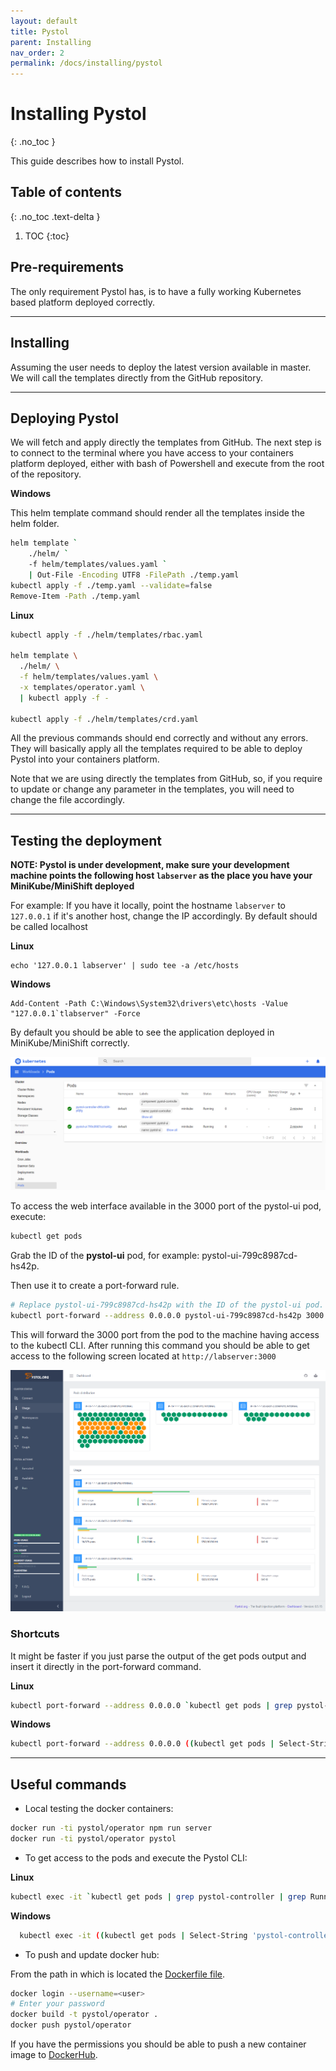 ```yaml
---
layout: default
title: Pystol
parent: Installing
nav_order: 2
permalink: /docs/installing/pystol
---
```


# Installing Pystol
{: .no_toc }

This guide describes how
to install Pystol.

## Table of contents
{: .no_toc .text-delta }

1. TOC
{:toc}

## Pre-requirements

The only requirement Pystol has, is to have a
fully working Kubernetes based platform deployed
correctly.

---

## Installing

Assuming the user needs to deploy
the latest version available in master.
We will call the templates directly from the GitHub
repository.

---

## Deploying Pystol

We will fetch and apply directly the templates from GitHub.
The next step is to connect to the terminal where you have access
to your containers platform deployed, either with bash of Powershell
and execute from the root of the repository.

**Windows**

This helm template command should render all the templates inside the helm
folder.

```bash
helm template `
    ./helm/ `
    -f helm/templates/values.yaml `
    | Out-File -Encoding UTF8 -FilePath ./temp.yaml
kubectl apply -f ./temp.yaml --validate=false
Remove-Item -Path ./temp.yaml
```

**Linux**

```bash
kubectl apply -f ./helm/templates/rbac.yaml

helm template \
  ./helm/ \
  -f helm/templates/values.yaml \
  -x templates/operator.yaml \
  | kubectl apply -f -

kubectl apply -f ./helm/templates/crd.yaml

```

All the previous commands should end correctly and without any errors.
They will basically apply all the templates required to be able to deploy Pystol into your
containers platform.

Note that we are using directly the templates from GitHub, so, if you require to update or change
any parameter in the templates, you will need to change the file accordingly.

---

## Testing the deployment

**NOTE: Pystol is under development, make sure
your development machine points the following host `labserver` as
the place you have your MiniKube/MiniShift deployed**

For example: If you have it locally, point the hostname `labserver` to `127.0.0.1` if
it's another host, change the IP accordingly. By default should be called localhost

**Linux**

```
echo '127.0.0.1 labserver' | sudo tee -a /etc/hosts
```

**Windows**

```
Add-Content -Path C:\Windows\System32\drivers\etc\hosts -Value "127.0.0.1`tlabserver" -Force
```

By default you should be able to see the application deployed in MiniKube/MiniShift correctly.

![](https://raw.githubusercontent.com/pystol/pystol-docs/master/assets/images/installing_minikube_dashboard.PNG)

To access the web interface available in the 3000 port of the pystol-ui pod, execute:

```bash
kubectl get pods
```

Grab the ID of the **pystol-ui** pod, for example: pystol-ui-799c8987cd-hs42p.

Then use it to create a port-forward rule.

```bash
# Replace pystol-ui-799c8987cd-hs42p with the ID of the pystol-ui pod.
kubectl port-forward --address 0.0.0.0 pystol-ui-799c8987cd-hs42p 3000:3000
```

This will forward the 3000 port from the pod to the machine having access to the kubectl CLI. After running this
command you should be able to get access to the following screen located at `http://labserver:3000`

![](https://raw.githubusercontent.com/pystol/pystol-docs/master/assets/images/installing_pystol_dashboard.PNG)

### Shortcuts

It might be faster if you just parse the output of the get pods output and insert it directly in the port-forward command.

**Linux**
```bash
kubectl port-forward --address 0.0.0.0 `kubectl get pods | grep pystol-ui | grep Running | head -n1 | cut -d' ' -f1` 3000:3000
```

**Windows**
```bash
kubectl port-forward --address 0.0.0.0 ((kubectl get pods | Select-String 'pystol-ui').ToString().Split(' ')[0]) 3000:3000
```

---

## Useful commands

* Local testing the docker containers:

```bash
docker run -ti pystol/operator npm run server
docker run -ti pystol/operator pystol
```

* To get access to the pods and execute the Pystol CLI:

**Linux**

```bash
kubectl exec -it `kubectl get pods | grep pystol-controller | grep Running | head -n1 | cut -d' ' -f1` /bin/bash
```

**Windows**
```bash
  kubectl exec -it ((kubectl get pods | Select-String 'pystol-controller').ToString().Split(' ')[0]) /bin/bash
```

* To push and update docker hub:

From the path in which is located the [Dockerfile file](https://github.com/pystol/pystol/blob/master/Dockerfile).

```bash
docker login --username=<user>
# Enter your password
docker build -t pystol/operator .
docker push pystol/operator
```

If you have the permissions you should be able to push a new container image to [DockerHub](https://cloud.docker.com/u/pystol/repository/docker/pystol/operator).
